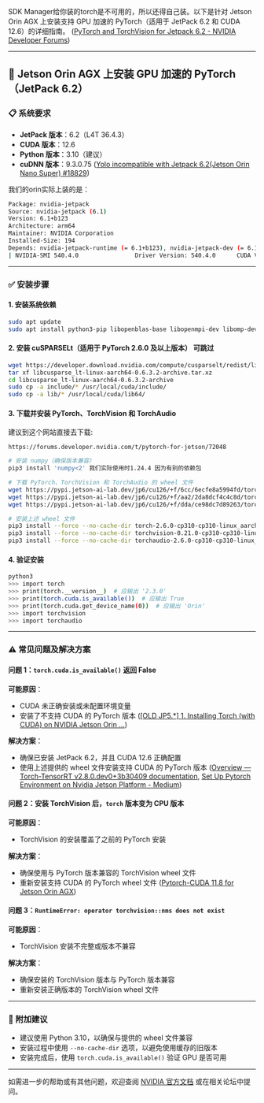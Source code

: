 SDK Manager给你装的torch是不可用的，所以还得自己装。以下是针对 Jetson Orin AGX 上安装支持 GPU 加速的 PyTorch（适用于 JetPack 6.2 和 CUDA 12.6）的详细指南。 ([PyTorch and TorchVision for Jetpack 6.2 - NVIDIA Developer Forums](https://forums.developer.nvidia.com/t/pytorch-and-torchvision-for-jetpack-6-2/325257?utm_source=chatgpt.com))

---

## 🚀 Jetson Orin AGX 上安装 GPU 加速的 PyTorch（JetPack 6.2）

### 📋 系统要求

- **JetPack 版本**：6.2（L4T 36.4.3） 
- **CUDA 版本**：12.6
- **Python 版本**：3.10（建议）
- **cuDNN 版本**：9.3.0.75 ([Yolo incompatible with Jetpack 6.2(Jetson Orin Nano Super) #18829](https://github.com/ultralytics/ultralytics/issues/18829?utm_source=chatgpt.com))


我们的orin实际上装的是：
```bash
Package: nvidia-jetpack
Source: nvidia-jetpack (6.1)
Version: 6.1+b123
Architecture: arm64
Maintainer: NVIDIA Corporation
Installed-Size: 194
Depends: nvidia-jetpack-runtime (= 6.1+b123), nvidia-jetpack-dev (= 6.1+b123)
| NVIDIA-SMI 540.4.0                Driver Version: 540.4.0      CUDA Version: 12.6     |
```
---

### ✅ 安装步骤

#### 1. 安装系统依赖

```bash
sudo apt update
sudo apt install python3-pip libopenblas-base libopenmpi-dev libomp-dev
```


#### 2. 安装 cuSPARSELt（适用于 PyTorch 2.6.0 及以上版本） 可跳过



```bash
wget https://developer.download.nvidia.com/compute/cusparselt/redist/libcusparse_lt/linux-aarch64/libcusparse_lt-linux-aarch64-0.6.3.2-archive.tar.xz
tar xf libcusparse_lt-linux-aarch64-0.6.3.2-archive.tar.xz
cd libcusparse_lt-linux-aarch64-0.6.3.2-archive
sudo cp -a include/* /usr/local/cuda/include/
sudo cp -a lib/* /usr/local/cuda/lib64/
```


#### 3. 下载并安装 PyTorch、TorchVision 和 TorchAudio


建议到这个网站直接去下载:
```angular2
https://forums.developer.nvidia.com/t/pytorch-for-jetson/72048
```


```bash
# 安装 numpy（确保版本兼容）
pip3 install 'numpy<2' 我们实际使用时1.24.4 因为有别的依赖包

# 下载 PyTorch、TorchVision 和 TorchAudio 的 wheel 文件
wget https://pypi.jetson-ai-lab.dev/jp6/cu126/+f/6cc/6ecfe8a5994fd/torch-2.6.0-cp310-cp310-linux_aarch64.whl
wget https://pypi.jetson-ai-lab.dev/jp6/cu126/+f/aa2/2da8dcf4c4c8d/torchvision-0.21.0-cp310-cp310-linux_aarch64.whl
wget https://pypi.jetson-ai-lab.dev/jp6/cu126/+f/dda/ce98dc7d89263/torchaudio-2.6.0-cp310-cp310-linux_aarch64.whl

# 安装上述 wheel 文件
pip3 install --force --no-cache-dir torch-2.6.0-cp310-cp310-linux_aarch64.whl
pip3 install --force --no-cache-dir torchvision-0.21.0-cp310-cp310-linux_aarch64.whl
pip3 install --force --no-cache-dir torchaudio-2.6.0-cp310-cp310-linux_aarch64.whl
```


#### 4. 验证安装

```bash
python3
>>> import torch
>>> print(torch.__version__)  # 应输出 '2.3.0'
>>> print(torch.cuda.is_available())  # 应输出 True
>>> print(torch.cuda.get_device_name(0))  # 应输出 'Orin'
>>> import torchvision
>>> import torchaudio
```


---

### ⚠️ 常见问题及解决方案

#### 问题 1：`torch.cuda.is_available()` 返回 False

**可能原因**：

- CUDA 未正确安装或未配置环境变量
- 安装了不支持 CUDA 的 PyTorch 版本 ([[OLD JP5.*] 1. Installing Torch (with CUDA) on NVIDIA Jetson Orin ...](https://crankycyb.org/installing-torch-with-cuda-on-nvidia-jetson-orin-nano-50178bed7416?utm_source=chatgpt.com))

**解决方案**：

- 确保已安装 JetPack 6.2，并且 CUDA 12.6 正确配置
- 使用上述提供的 wheel 文件安装支持 CUDA 的 PyTorch 版本 ([Overview — Torch-TensorRT v2.8.0.dev0+3b30409 documentation](https://pytorch.org/TensorRT/getting_started/jetpack.html?utm_source=chatgpt.com), [Set Up Pytorch Environment on Nvidia Jetson Platform - Medium](https://medium.com/%40yixiaozengprc/set-up-pytorch-environment-on-nvidia-jetson-platform-9eda291db716?utm_source=chatgpt.com))

#### 问题 2：安装 TorchVision 后，`torch` 版本变为 CPU 版本

**可能原因**：

- TorchVision 的安装覆盖了之前的 PyTorch 安装

**解决方案**：

- 确保使用与 PyTorch 版本兼容的 TorchVision wheel 文件
- 重新安装支持 CUDA 的 PyTorch wheel 文件 ([Pytorch-CUDA 11.8 for Jetson Orin AGX](https://discuss.pytorch.org/t/pytorch-cuda-11-8-for-jetson-orin-agx/183688?utm_source=chatgpt.com))

#### 问题 3：`RuntimeError: operator torchvision::nms does not exist`

**可能原因**：

- TorchVision 安装不完整或版本不兼容

**解决方案**：

- 确保安装的 TorchVision 版本与 PyTorch 版本兼容
- 重新安装正确版本的 TorchVision wheel 文件

---

### 📌 附加建议

- 建议使用 Python 3.10，以确保与提供的 wheel 文件兼容
- 安装过程中使用 `--no-cache-dir` 选项，以避免使用缓存的旧版本
- 安装完成后，使用 `torch.cuda.is_available()` 验证 GPU 是否可用

---

如需进一步的帮助或有其他问题，欢迎查阅 [NVIDIA 官方文档](https://docs.nvidia.com/deeplearning/frameworks/install-pytorch-jetson-platform/index.html) 或在相关论坛中提问。 